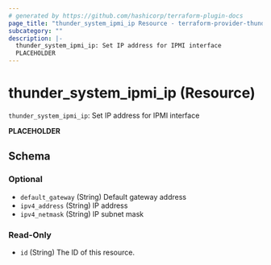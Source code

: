 ```yaml
---
# generated by https://github.com/hashicorp/terraform-plugin-docs
page_title: "thunder_system_ipmi_ip Resource - terraform-provider-thunder"
subcategory: ""
description: |-
  thunder_system_ipmi_ip: Set IP address for IPMI interface
  PLACEHOLDER
---
```


# thunder_system_ipmi_ip (Resource)

`thunder_system_ipmi_ip`: Set IP address for IPMI interface

__PLACEHOLDER__



<!-- schema generated by tfplugindocs -->
## Schema

### Optional

- `default_gateway` (String) Default gateway address
- `ipv4_address` (String) IP address
- `ipv4_netmask` (String) IP subnet mask

### Read-Only

- `id` (String) The ID of this resource.


